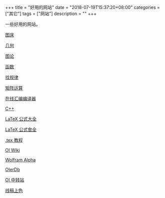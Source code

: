 +++
title = "好用的网站"
date = "2018-07-19T15:37:20+08:00"
categories = ["其它"]
tags = ["网站"]
description = ""
+++


一些好用的网站。

<!-- more -->

[图床](https://sm.ms/)

[几何](https://csacademy.com/app/geometry_widget/)

[图论](https://csacademy.com/app/graph_editor/)

[函数](https://www.desmos.com/calculator)

[找规律](http://oeis.org/)

[矩阵运算](http://www.yunsuanzi.com/matrixcomputations/index.html)

[在线汇编编译器](https://gcc.godbolt.org/)

[C++](http://www.cplusplus.com/)

[LaTeX 公式大全](https://www.luogu.org/blog/IowaBattleship/latex-gong-shi-tai-quan)

[LaTeX 公式奆全](https://blog.csdn.net/garfielder007/article/details/51646604)

[.tex 教程](https://www.cnblogs.com/jingwhale/p/4250296.html)

[OI Wiki](https://oi-wiki.org/)

[Wolfram Alpha](http://www.wolframalpha.com/)

[OIerDb](http://bytew.net/OIer/)

[OI 中转站](https://yhx-12243.github.io/OI-transit/)

[线稿上色](https://paintschainer.preferred.tech/index_zh.html)